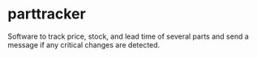 # parttracker
Software to track price, stock, and lead time of several parts and send a message if any critical changes are detected.
